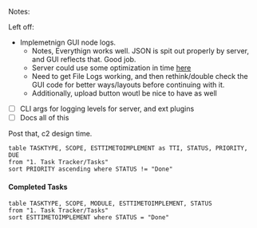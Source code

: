 
Notes:

Left off:
- Implemetnign GUI node logs.
	- Notes, Everythign works well. JSON is spit out properly by server, and GUI reflects that. Good job.
	- Server could use some optimization in time
		[here](obsidian://open?vault=ObsidianDocs&file=1.%20Task%20Tracker%2FTasks%2FServer%20Optimizations)
	- Need to get File Logs working, and then rethink/double check the GUI code for better ways/layouts before continuing with it.
	- Additionally, upload button woutl be nice to have as well

- [ ] CLI args for logging levels for server, and ext plugins
- [ ] Docs all of this

Post that, c2 design time. 

```dataview
table TASKTYPE, SCOPE, ESTTIMETOIMPLEMENT as TTI, STATUS, PRIORITY, DUE
from "1. Task Tracker/Tasks"
sort PRIORITY ascending where STATUS != "Done"

```

#### Completed Tasks

```dataview
table TASKTYPE, SCOPE, MODULE, ESTTIMETOIMPLEMENT, STATUS
from "1. Task Tracker/Tasks"
sort ESTTIMETOIMPLEMENT where STATUS = "Done"

```








